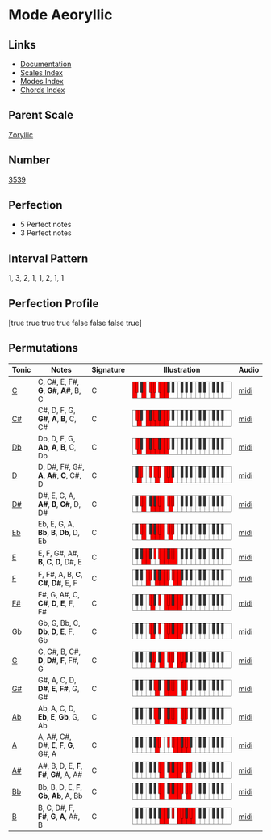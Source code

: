# Mode Aeoryllic

## Links

- [Documentation](index.md)
- [Scales Index](Scales.md)
- [Modes Index](Modes.md)
- [Chords Index](Chords.md)

## Parent Scale

[Zoryllic](ScaleZoryllic.md)

## Number

[3539](https://ianring.com/musictheory/scales/3539)

## Perfection

- 5 Perfect notes
- 3 Perfect notes

## Interval Pattern

1, 3, 2, 1, 1, 2, 1, 1

## Perfection Profile

[true true true true false false false true]

## Permutations

| Tonic | Notes | Signature | Illustration | Audio |
|-------|-------|-----------|--------------|-------|
| [C](ModeCNaturalAeoryllic.md) | C, C#, E, F#, **G**, **G#**, **A#**, B, C | C | ![CNaturalAeoryllic](ModeCNaturalAeoryllic.png) | [midi](https://github.com/edipermadi/music/blob/main/docs/ModeCNaturalAeoryllic.mid?raw=true) |
| [C#](ModeCSharpAeoryllic.md) | C#, D, F, G, **G#**, **A**, **B**, C, C# | C | ![CSharpAeoryllic](ModeCSharpAeoryllic.png) | [midi](https://github.com/edipermadi/music/blob/main/docs/ModeCSharpAeoryllic.mid?raw=true) |
| [Db](ModeDFlatAeoryllic.md) | Db, D, F, G, **Ab**, **A**, **B**, C, Db | C | ![DFlatAeoryllic](ModeDFlatAeoryllic.png) | [midi](https://github.com/edipermadi/music/blob/main/docs/ModeDFlatAeoryllic.mid?raw=true) |
| [D](ModeDNaturalAeoryllic.md) | D, D#, F#, G#, **A**, **A#**, **C**, C#, D | C | ![DNaturalAeoryllic](ModeDNaturalAeoryllic.png) | [midi](https://github.com/edipermadi/music/blob/main/docs/ModeDNaturalAeoryllic.mid?raw=true) |
| [D#](ModeDSharpAeoryllic.md) | D#, E, G, A, **A#**, **B**, **C#**, D, D# | C | ![DSharpAeoryllic](ModeDSharpAeoryllic.png) | [midi](https://github.com/edipermadi/music/blob/main/docs/ModeDSharpAeoryllic.mid?raw=true) |
| [Eb](ModeEFlatAeoryllic.md) | Eb, E, G, A, **Bb**, **B**, **Db**, D, Eb | C | ![EFlatAeoryllic](ModeEFlatAeoryllic.png) | [midi](https://github.com/edipermadi/music/blob/main/docs/ModeEFlatAeoryllic.mid?raw=true) |
| [E](ModeENaturalAeoryllic.md) | E, F, G#, A#, **B**, **C**, **D**, D#, E | C | ![ENaturalAeoryllic](ModeENaturalAeoryllic.png) | [midi](https://github.com/edipermadi/music/blob/main/docs/ModeENaturalAeoryllic.mid?raw=true) |
| [F](ModeFNaturalAeoryllic.md) | F, F#, A, B, **C**, **C#**, **D#**, E, F | C | ![FNaturalAeoryllic](ModeFNaturalAeoryllic.png) | [midi](https://github.com/edipermadi/music/blob/main/docs/ModeFNaturalAeoryllic.mid?raw=true) |
| [F#](ModeFSharpAeoryllic.md) | F#, G, A#, C, **C#**, **D**, **E**, F, F# | C | ![FSharpAeoryllic](ModeFSharpAeoryllic.png) | [midi](https://github.com/edipermadi/music/blob/main/docs/ModeFSharpAeoryllic.mid?raw=true) |
| [Gb](ModeGFlatAeoryllic.md) | Gb, G, Bb, C, **Db**, **D**, **E**, F, Gb | C | ![GFlatAeoryllic](ModeGFlatAeoryllic.png) | [midi](https://github.com/edipermadi/music/blob/main/docs/ModeGFlatAeoryllic.mid?raw=true) |
| [G](ModeGNaturalAeoryllic.md) | G, G#, B, C#, **D**, **D#**, **F**, F#, G | C | ![GNaturalAeoryllic](ModeGNaturalAeoryllic.png) | [midi](https://github.com/edipermadi/music/blob/main/docs/ModeGNaturalAeoryllic.mid?raw=true) |
| [G#](ModeGSharpAeoryllic.md) | G#, A, C, D, **D#**, **E**, **F#**, G, G# | C | ![GSharpAeoryllic](ModeGSharpAeoryllic.png) | [midi](https://github.com/edipermadi/music/blob/main/docs/ModeGSharpAeoryllic.mid?raw=true) |
| [Ab](ModeAFlatAeoryllic.md) | Ab, A, C, D, **Eb**, **E**, **Gb**, G, Ab | C | ![AFlatAeoryllic](ModeAFlatAeoryllic.png) | [midi](https://github.com/edipermadi/music/blob/main/docs/ModeAFlatAeoryllic.mid?raw=true) |
| [A](ModeANaturalAeoryllic.md) | A, A#, C#, D#, **E**, **F**, **G**, G#, A | C | ![ANaturalAeoryllic](ModeANaturalAeoryllic.png) | [midi](https://github.com/edipermadi/music/blob/main/docs/ModeANaturalAeoryllic.mid?raw=true) |
| [A#](ModeASharpAeoryllic.md) | A#, B, D, E, **F**, **F#**, **G#**, A, A# | C | ![ASharpAeoryllic](ModeASharpAeoryllic.png) | [midi](https://github.com/edipermadi/music/blob/main/docs/ModeASharpAeoryllic.mid?raw=true) |
| [Bb](ModeBFlatAeoryllic.md) | Bb, B, D, E, **F**, **Gb**, **Ab**, A, Bb | C | ![BFlatAeoryllic](ModeBFlatAeoryllic.png) | [midi](https://github.com/edipermadi/music/blob/main/docs/ModeBFlatAeoryllic.mid?raw=true) |
| [B](ModeBNaturalAeoryllic.md) | B, C, D#, F, **F#**, **G**, **A**, A#, B | C | ![BNaturalAeoryllic](ModeBNaturalAeoryllic.png) | [midi](https://github.com/edipermadi/music/blob/main/docs/ModeBNaturalAeoryllic.mid?raw=true) |
